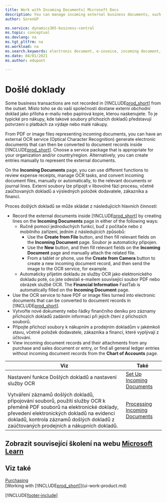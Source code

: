 ```yaml
---
title: Work with Incoming Documents| Microsoft Docs
description: You can manage incoming external business documents, such as payment receipts or PDFs, manage OCR tasks, and convert files to electronic documents and records.
author: SorenGP

ms.service: dynamics365-business-central
ms.topic: conceptual
ms.devlang: na
ms.tgt_pltfrm: na
ms.workload: na
ms.search.keywords: electronic document, e-invoice, incoming document, OCR, ecommerce, document exchange, import invoice
ms.date: 04/01/2021
ms.author: edupont

---
```

# Došlé doklady

Some business transactions are not recorded in [!INCLUDE[prod_short](includes/prod_short.md)] from the outset. Místo toho se do vaší společnosti dostane externí obchodní doklad jako příloha e-mailu nebo papírová kopie, kterou naskenujete. To je typické pro nákupy, kde takové soubory příchozích dokladů představují potvrzení o platbách za výdaje nebo malé nákupy.

From PDF or image files representing incoming documents, you can have an external OCR service (Optical Character Recognition) generate electronic documents that can then be converted to document records inside [!INCLUDE[prod_short](includes/prod_short.md)]. Choose a service package that is appropriate for your organization and/or country/region. Alternatively, you can create entries manually to represent the external documents.

On the **Incoming Documents** page, you can use different functions to review expense receipts, manage OCR tasks, and convert incoming document files, manually or automatically, to the relevant documents or journal lines. Externí soubory lze připojit v libovolné fázi procesu, včetně zaúčtovaných dokladů a výsledných položek dodavatele, zákazníka a financí.

Proces došlých dokladů se může skládat z následujících hlavních činností:

* Record the external documents inside [!INCLUDE[prod_short](includes/prod_short.md)] by creating lines on the **Incoming Documents** page in either of the following ways:
   * Ručně pomocí jednoduchých funkcí, buď z počítače nebo z mobilního zařízení, jedním z následujících způsobů:
      * Use the **Create from File** button, and then fill relevant fields on the **Incoming Document** page. Soubor je automaticky připojen.
      * Use the **New** button, and then fill relevant fields on the **Incoming Document** page and manually attach the related file.
      * From a tablet or phone, use the **Create from Camera** button to create a new incoming document record, and then send the image to the OCR service, for example.
   * Automaticky přijetím dokladu ze služby OCR jako elektronického dokladu poté, co jste odeslali e-mailem související soubor PDF nebo obrázek službě OCR. The **Financial Information** FastTab is automatically filled on the **Incoming Document** page.
* Use the OCR service to have PDF or image files turned into electronic documents that can be converted to document records in [!INCLUDE[prod_short](includes/prod_short.md)].
* Vytvořte nové dokumenty nebo řádky finančního deníku pro záznamy příchozích dokladů zadáním informací při jejich čtení z příchozích souborů.
* Připojte příchozí soubory k nákupním a prodejním dokladům v jakémkoli stavu, včetně položek dodavatele, zákazníka a financí, které vyplývají z účtování.
* View incoming document records and their attachments from any purchase and sales document or entry, or find all general ledger entries without incoming document records from the **Chart of Accounts** page.

| Viz | Také |
| --- | --- |
| Nastavení funkce Došlých dokladů a nastavení služby OCR | [Set Up Incoming Documents](across-how-setup-income-documents.md) |
| Vytváření záznamů došlých dokladů, připojování souborů, použití služby OCR k přeměně PDF souborů na elektronické doklady, převedení elektronických dokladů na evidenci dokladů, kontrola záznamů došlých dokladů z zaúčtovaných prodejních a nákupních dokladů. | [Processing Incoming Documents](across-process-income-documents.md) |

## Zobrazit související školení na webu [Microsoft Learn](/learn/modules/incoming-documents-dynamics-365-business-central/index)

## Viz také

[Purchasing](purchasing-manage-purchasing.md)  
[Working with [!INCLUDE[prod_short](includes/prod_short.md)]](ui-work-product.md)


[!INCLUDE[footer-include](includes/footer-banner.md)]